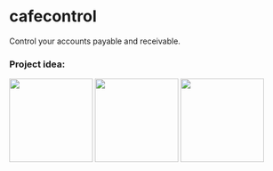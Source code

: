 # cafecontrol
Control your accounts payable and receivable.

### Project idea:

<div>
<img height="150em"src=https://lh3.googleusercontent.com/OxcaLr1DwF8Qp1EcXBHNms5TlIiXn_DZmUQ59Ttiy2bODdZ7v0Drt4G9PWql9i9HaXPNHMrNXQkDpfta-FtiLogmpH5aEEd1_THWsZh6wT8pUIK-cbn-0-52A9ZRUHJy6xhxltsG-9LB6tBBZ6rSLNFLHhWLiKieRuOwtyOelT6MmeYLz109mUqEr9xxdTpEaO6bIqOYqfqQYiiwJ58Hq7b2XK1TtL1VH8RvdE8-ueyqzPnZvfkRkUnqwAlglnf_5Z4ymaMmz4q4adWBhmk9IkedXnTl9FjJCbbNiPDw9OBholPJ8zSM7uipj7rg7ne4eTBEXszRsRoggz8iy5xFaWupMjNLEX7ja2mKQcqVR1UCMbENnJm0DEpqGtRQc-m50Jmx0KkUPk_WPZyy2ewvmId8fc1YebVH9aASuVEbtTs31AP-KsHb2iEeiU-Sv-IAm9xFxz-ipfW7u9barhzYpVHeHX13sDFBN5ol9hF1uzhrii66MghZOGnI6auEcAtGP0rzkHyDaOXTvoMat65oUPOM5NhfWl9SaYuXnnJtcDTEBW_-WHDAdJQ02BLQCEcACS5eSpAhAOj3uoS1QDzuC2HkykSvRVyC5uw3nKDwL7HIv9SbR07MY6dGP5_j3x5rhZCprNZ0bCCm6f8vM0qh9KLAqvEDU_FANFHw3A1sYB1NMC0O7QYx6E0dAdTlMU1bLDV3pxe8lgzI4p7HFD62QA6oMA=w1902-h887-no?authuser=0?username=VithorCarlos&show_icons=true&theme=tokyonight&include_all_commits=true&count_private=true"/>
<img height="150em" src=https://lh3.googleusercontent.com/iNlp5PIV4sJs9Yrd9KfLo7LUTpNXQxIviDctcym9e5cj7VoBP7enrhntFeajJ6sSwChFXzN5hlotSJ3i5-U4L_4LCPQQmq_gk7Dj0xhMEJtANOdKdrG7Oy9oi96I0jPyi9QIOKO627IkyU2RT7LUkpFX8QsrmCGTCpI6_GT8gRiZ7lDRiM66oeVhwUxK4xIT8SXDOxVzLErqcy55MctX2HA1Ed5fiLMSXs0ijxHFOZqJAyZWNuxvx9LY5pIK0QImItbwrr3uSQ18A5xmJHzqikwxeLfDiH6JHnNb3IwkkJIeL7PkOOJ-cBC8H8cKaq6duJXsDFMVBXzVi5MC-sMck2sX93bgY6CmnzjKsTxDy6w05RWOR84aFzah3LsCS17HExvoIpOtIF5_2EHtslg1xCntWFmCScxF49jq_3HMUkp_diPiIW9p53XsoAyNCmpMVtcoEmJZH9cTMHkGj1k0QjqbAFgTdNvk8iLx6oMix947U5l-gT-DxuPT1R9yHab0LXVvuCQhyMtVby-wKGrqtW8akRrsI2tpZG-kvaQXdYplrZ9boOVlqfzlEhoYtorP7UIrOX0u9Nn_2QZn5JOPT7dlfMQ__OmIBZn-z5MX6saulkJZJgG0FRmFlOdnHP-g_JMOE4Ug5NPrlGTh0tuD4zi2hqg5IjK3F2NHko4itYr78ExY4YcHZP8KNFuGloa4E9nUcnnBycLF7sSxFom8qt0piQ=w1884-h868-no?authuser=0?username=VithorCarlos&show_icons=true&theme=tokyonight&include_all_commits=true&count_private=true"/>
<img height="150em" src=https://lh3.googleusercontent.com/li1sh9Fsz-Ggk3_wX1rctDjuaGlz9wcUi9K27nkGMU--p-03rnzA4b2kbCtbBvta6zpGwGvW10dBcMWvzptaTZbhruvLN6i_JA86zAcQaCSjJ2pX8zbIDgjX54sK4vngiEGeUZG7LuxHQp7-CWJsOEHufu0hZOlzm5gdOLng0-XefvPs5HNPzhHuV27JGLy3Mkr9t7hhJCC8ZqWVt5GB2s3L1BktsFvIi0o4WvBzA3VaOxE3B1W8eFjbqU0LivAh2mriWodPjRJJlCzZwnn_adNwTRcrTwcoZVTxLVr0z81Xx_EYs7BBNb0iPVbVyoBaTeG-L89YsVHpaqL-kwH0zwwbjuLNYrS-CERD1Us7pRBqTOOMuFpfIGk4FF40-9qWM5DB0EcsHJea2XVcdacC4cIXVsjejxyQptr5EvNkOorFI7vea1vEeM6PNhJSgq07IDFMIyo0MjsCvsmFd1C4PXU_dprbCTqteVYoD7B_OAqKMClTN-KmGGCcTTh74dfSMQIVBfPEkCmiwXRjSoM5XJXsJdFNkfMY8Pc2nrQKvVsZimN3uacTgGLW30giImGltR6vSb92lsICiHFux1KojcNC5CysxcEXoO6jeQliZvebKz9FUP-V_moSwMzl_jo5wvrG1ATFjVcZccZMbHq25GGYOolCjS6fPauuJTSO6mqW82nuhoGPouyQF-YJtsN7p6KjjMTWvfc3Q5XQI4tECU-MAw=w1287-h781-no?authuser=0?username=VithorCarlos&show_icons=true&theme=tokyonight&include_all_commits=true&count_private=true"/>
</div>
